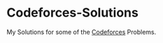 # Codeforces-Solutions

My Solutions for some of the [Codeforces](http://codeforces.com/problemset) Problems.


